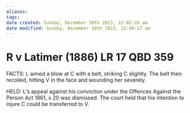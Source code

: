 ```yaml
---
aliases: 
tags: 
date created: Sunday, December 10th 2023, 12:02:28 am
date modified: Sunday, December 10th 2023, 12:40:17 am
---
```


# R v Latimer (1886) LR 17 QBD 359

FACTS: L aimed a blow at C with a belt, striking C slightly. The belt then recoiled, hitting V in the face and wounding her severely.

HELD: L's appeal against his conviction under the Offences Against the Person Act 1861, s 20 was dismissed. The court held that his intention to injure C could be transferred to V.

